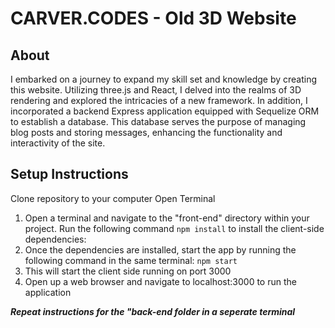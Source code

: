 # CARVER.CODES - Old 3D Website
## About
I embarked on a journey to expand my skill set and knowledge by creating this website. Utilizing three.js and React, 
I delved into the realms of 3D rendering and explored the intricacies of a new framework. In addition, 
I incorporated a backend Express application equipped with Sequelize ORM to establish a database. 
This database serves the purpose of managing blog posts and storing messages, enhancing the functionality and interactivity of the site.

## Setup Instructions
Clone repository to your computer
Open Terminal 

1. Open a terminal and navigate to the "front-end" directory within your project. Run the following command `npm install` to install the client-side dependencies:
2. Once the dependencies are installed, start the app by running the following command in the same terminal: `npm start`
3. This will start the client side running on port 3000
4. Open up a web browser and navigate to localhost:3000 to run the application

***Repeat instructions for the "back-end folder in a seperate terminal*** 
